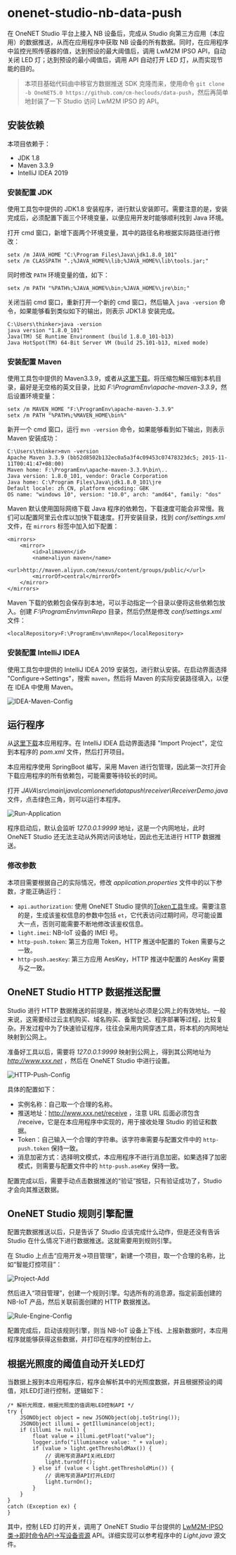 # onenet-studio-nb-data-push

在 OneNET Studio 平台上接入 NB 设备后，完成从 Studio 向第三方应用（本应用）的数据推送，从而在应用程序中获取 NB 设备的所有数据。同时，在应用程序中监控光照传感器的值，达到预设的最大阈值后，调用 LwM2M IPSO API，自动关闭 LED 灯；达到预设的最小阈值后，调用 API 自动打开 LED 灯，从而实现节能的目的。

> 本项目基础代码由中移官方数据推送 SDK 克隆而来，使用命令 `git clone -b OneNET5.0 https://github.com/cm-heclouds/data-push`，然后再简单地封装了一下 Studio 访问 LwM2M IPSO 的 API。

## 安装依赖

本项目依赖于：

- JDK 1.8
- Maven 3.3.9
- IntelliJ IDEA 2019

### 安装配置 JDK

使用工具包中提供的 JDK1.8 安装程序，进行默认安装即可。需要注意的是，安装完成后，必须配置下面三个环境变量，以便应用开发时能够顺利找到 Java 环境。

打开 cmd 窗口，新增下面两个环境变量，其中的路径名称根据实际路径进行修改：

```
setx /m JAVA_HOME "C:\Program Files\Java\jdk1.8.0_101"
setx /m CLASSPATH ".;%JAVA_HOME%\lib;%JAVA_HOME%\lib\tools.jar;"
```

同时修改 `PATH` 环境变量的值，如下：

```
setx /m PATH "%PATH%;%JAVA_HOME%\bin;%JAVA_HOME%\jre\bin;"
```

关闭当前 cmd 窗口，重新打开一个新的 cmd 窗口，然后输入 `java -version` 命令，如果能够看到类似如下的输出，则表示 JDK1.8 安装完成。

```
C:\Users\thinker>java -version
java version "1.8.0_101"
Java(TM) SE Runtime Environment (build 1.8.0_101-b13)
Java HotSpot(TM) 64-Bit Server VM (build 25.101-b13, mixed mode)
```

### 安装配置 Maven

使用工具包中提供的 Maven3.3.9，或者从[这里下载](http://archive.apache.org/dist/maven/maven-3/3.3.9/binaries/apache-maven-3.3.9-bin.zip)。将压缩包解压缩到本机目录，最好是无空格的英文目录，比如 *F:\ProgramEnv\apache-maven-3.3.9*，然后设置环境变量：

```
setx /m MAVEN_HOME "F:\ProgramEnv\apache-maven-3.3.9"
setx /m PATH "%PATH%;%MAVEN_HOME\bin%"
```

新开一个 cmd 窗口，运行 `mvn -version` 命令，如果能够看到如下输出，则表示 Maven 安装成功：

```
C:\Users\thinker>mvn -version
Apache Maven 3.3.9 (bb52d8502b132ec0a5a3f4c09453c07478323dc5; 2015-11-11T00:41:47+08:00)
Maven home: F:\ProgramEnv\apache-maven-3.3.9\bin\..
Java version: 1.8.0_101, vendor: Oracle Corporation
Java home: C:\Program Files\Java\jdk1.8.0_101\jre
Default locale: zh_CN, platform encoding: GBK
OS name: "windows 10", version: "10.0", arch: "amd64", family: "dos"
```

Maven 默认使用国际网络下载 Java 程序的依赖包，下载速度可能会非常慢。我们可以配置阿里云仓库以加快下载速度。打开安装目录，找到 *conf/settings.xml* 文件，在 `mirrors` 标签中加入如下配置：

```
<mirrors>
    <mirror>
        <id>alimaven</id>
        <name>aliyun maven</name>
        <url>http://maven.aliyun.com/nexus/content/groups/public/</url>
        <mirrorOf>central</mirrorOf>        
    </mirror>
</mirrors>
```

Maven 下载的依赖包会保存到本地，可以手动指定一个目录以便将这些依赖包放入。创建 *F:\ProgramEnv\mvnRepo* 目录，然后仍然是修改 *conf/settings.xml* 文件：

```
<localRepository>F:\ProgramEnv\mvnRepo</localRepository>
```

### 安装配置 IntelliJ IDEA

使用工具包中提供的 IntelliJ IDEA 2019 安装包，进行默认安装。在启动界面选择 "Configure->Settings"，搜索 `maven`，然后将 Maven 的实际安装路径填入，以便在 IDEA 中使用 Maven。

![IDEA-Maven-Config](https://github.com/CQCET-IOT/onenet-studio-nb-data-push/blob/main/image/IDEA-Maven-Config.png)

## 运行程序

从[这里下载](https://github.com/CQCET-IOT/onenet-studio-nb-data-push)本应用程序。在 IntelliJ IDEA 启动界面选择 "Import Project"，定位到本程序的 *pom.xml* 文件，然后打开项目。

本应用程序使用 SpringBoot 编写，采用 Maven 进行包管理，因此第一次打开会下载应用程序的所有依赖包，可能需要等待较长的时间。

打开 *JAVA\src\main\java\com\onenet\datapush\receiver\ReceiverDemo.java* 文件，点击绿色三角，则可以运行本程序。

![Run-Application](https://github.com/CQCET-IOT/onenet-studio-nb-data-push/blob/main/image/Run-Application.png)

程序启动后，默认会监听 *127.0.0.1:9999* 地址，这是一个内网地址，此时 OneNET Studio 还无法主动从外网访问该地址，因此也无法进行 HTTP 数据推送。

### 修改参数

本项目需要根据自己的实际情况，修改 *application.properties* 文件中的以下参数，才能正确运行：

- `api.authorization`: 使用 OneNET Studio 提供的[Token工具](https://open.iot.10086.cn/doc/iot_platform/book/device-connect&manager/device-auth.html?h=token#3)生成。需要注意的是，生成该鉴权信息的参数中包括 `et`，它代表访问过期时间，尽可能设置大一点，否则可能需要不断地修改该鉴权信息。
- `light.imei`: NB-IoT 设备的 IMEI 号。
- `http-push.token`: 第三方应用 Token，HTTP 推送中配置的 Token 需要与之一致。
- `http-push.aesKey`: 第三方应用 AesKey，HTTP 推送中配置的 AesKey 需要与之一致。

## OneNET Studio HTTP 数据推送配置

Studio 进行 HTTP 数据推送的前提是，推送地址必须是公网上的有效地址。一般来说，这需要经过云主机购买、域名购买、备案登记、程序部署等过程，比较复杂。开发过程中为了快速验证程序，往往会采用内网穿透工具，将本机的内网地址映射到公网上。

准备好工具以后，需要将 *127.0.0.1:9999* 映射到公网上，得到其公网地址为 *http://www.xxx.net* ，然后在 OneNET Studio 中进行设置。

![HTTP-Push-Config](https://github.com/CQCET-IOT/onenet-studio-nb-data-push/blob/main/image/HTTP-Push-Config.png)

具体的配置如下：

- 实例名称：自己取一个合理的名称。
- 推送地址：http://www.xxx.net/receive ，注意 URL 后面必须包含 /receive，它是在本应用程序中实现的，用于接收处理 Studio 的验证和数据。
- Token：自己输入一个合理的字符串。该字符串需要与配置文件中的 `http-push.token` 保持一致。
- 消息加密方式：选择明文模式，本应用程序不进行消息加密。如果选择了加密模式，则需要与配置文件中的 `http-push.aseKey` 保持一致。

配置完成以后，需要手动点击数据推送的“验证”按钮，只有验证成功了，Studio 才会向其推送数据。

## OneNET Studio 规则引擎配置

配置完数据推送以后，只是告诉了 Studio 应该完成什么动作，但是还没有告诉 Studio 在什么情况下进行数据推送。这就需要用到规则引擎。

在 Studio 上点击“应用开发->项目管理”，新建一个项目，取一个合理的名称，比如“智能灯控项目”：

![Project-Add](https://github.com/CQCET-IOT/onenet-studio-nb-data-push/blob/main/image/Project-Add.png)

然后进入“项目管理”，创建一个规则引擎。勾选所有的消息源，指定前面创建的 NB-IoT 产品，然后关联前面创建的 HTTP 数据推送。

![Rule-Engine-Config](https://github.com/CQCET-IOT/onenet-studio-nb-data-push/blob/main/image/Rule-Engine-Config.png)

配置完成后，启动该规则引擎，则当 NB-IoT 设备上下线、上报新数据时，本应用程序就能够获得这些数据，并打印在程序的控制台上。

## 根据光照度的阈值自动开关LED灯

当数据上报到本应用程序后，程序会解析其中的光照度数据，并且根据预设的阈值，对LED灯进行控制，逻辑如下：

```
/* 解析光照度，根据光照度的值调用LED控制API */
try {
    JSONObject object = new JSONObject(obj.toString());
    JSONObject illumi = getIlluminance(object);
    if (illumi != null) {
        float value = illumi.getFloat("value");
        logger.info("illuminance value: " + value);
        if (value > light.getThresholdMax()) {
            // 调用写资源API关闭LED灯
            light.turnOff();
        } else if (value < light.getThresholdMin()) {
            // 调用写资源API打开LED灯
            light.turnOn();
        }
    }
}
catch (Exception ex) {
}
```

其中，控制 LED 灯的开关，调用了 OneNET Studio 平台提供的 [LwM2M-IPSO类->即时命令API->写设备资源](https://open.iot.10086.cn/doc/iot_platform/book/api/LwM2M-IPSO/Real-API/5rt-write-device-resources.html) API。详细实现可以参考程序中的 *Light.java* 源文件。


  [1]: http://static.zybuluo.com/morgen/5oeh02mj39k8nvhecpolwut3/image_1f9apgr2e2lppi11e704me1oee9.png
  [2]: http://static.zybuluo.com/morgen/454fz1vj05rxigvrt3pe60ra/image_1f9aq3gafr8n1cqddop1d0imn4m.png
  [3]: http://static.zybuluo.com/morgen/029zrxmu5t68aj6w4sgq89fg/image_1f9aqppqn93glsb1s1d1nup1hqg13.png
  [4]: http://static.zybuluo.com/morgen/gnq1zblhheq7asfsjztfavff/image_1f9arf07o4lp1su11jk212nbau91t.png
  [5]: http://static.zybuluo.com/morgen/4swb31tq1h26mexavw14t3pl/image_1f9arin7o16fq1n5kvh21eqj166b2a.png
